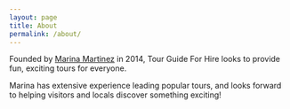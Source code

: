 ```yaml
---
layout: page
title: About
permalink: /about/
---
```


Founded by [Marina Martinez](http://marinaforhire.com) in 2014, Tour Guide For Hire looks to provide fun, exciting tours for everyone. 

Marina has extensive experience leading popular tours, and looks forward to helping visitors and locals discover something exciting!
